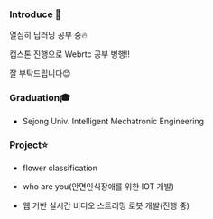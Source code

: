 ### Introduce 👋
열심히 딥러닝 공부 중:fire:

캡스톤 진행으로 Webrtc 공부 병행!!

잘 부탁드립니다:blush:

### Graduation:mortar_board:
- Sejong Univ. Intelligent Mechatronic Engineering

### Project:star:
- flower classification

- who are you(안면인식장애를 위한 IOT 개발)

- 웹 기반 실시간 비디오 스트리밍 로봇 개발(진행 중)



<!--
**PMH2906/PMH2906** is a ✨ _special_ ✨ repository because its `README.md` (this file) appears on your GitHub profile.

Here are some ideas to get you started:

- 🔭 I’m currently working on ...
- 🌱 I’m currently learning ...
- 👯 I’m looking to collaborate on ...
- 🤔 I’m looking for help with ...
- 💬 Ask me about ...
- 📫 How to reach me: ...
- 😄 Pronouns: ...
- ⚡ Fun fact: ...
-->
